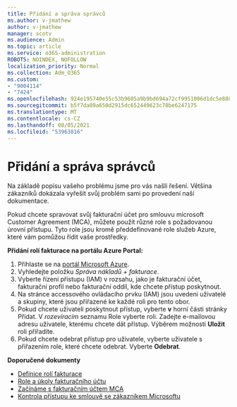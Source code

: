 ```yaml
---
title: Přidání a správa správců
ms.author: v-jmathew
author: v-jmathew
manager: scotv
ms.audience: Admin
ms.topic: article
ms.service: o365-administration
ROBOTS: NOINDEX, NOFOLLOW
localization_priority: Normal
ms.collection: Adm_O365
ms.custom:
- "9004114"
- "7424"
ms.openlocfilehash: 924e195740e55c53b9605a9b9bd694a72cf9951006d1dc5e888023cd6e3f9d45
ms.sourcegitcommit: b5f7da89a650d2915dc652449623c78be6247175
ms.translationtype: MT
ms.contentlocale: cs-CZ
ms.lasthandoff: 08/05/2021
ms.locfileid: "53963816"
---
```

# <a name="how-to-add-and-manage-admins"></a>Přidání a správa správců

Na základě popisu vašeho problému jsme pro vás našli řešení. Většina zákazníků dokázala vyřešit svůj problém sami po provedení naší dokumentace.

Pokud chcete spravovat svůj fakturační účet pro smlouvu microsoft Customer Agreement (MCA), můžete použít různé role s požadovanou úrovní přístupu. Tyto role jsou kromě předdefinované role služeb Azure, které vám pomůžou řídit vaše prostředky.

**Přidání rolí fakturace na portálu Azure Portal:**

1. Přihlaste se na [portál Microsoft Azure](https://portal.azure.com/).
2. Vyhledejte položku *Správa nákladů + fakturace*.
3. Vyberte řízení přístupu (IAM) v rozsahu, jako je fakturační účet, fakturační profil nebo fakturační oddíl, kde chcete přístup poskytnout.
4. Na stránce accessového ovládacího prvku (IAM) jsou uvedeni uživatelé a skupiny, které jsou přiřazené ke každé roli pro tento obor.
5. Pokud chcete uživateli poskytnout přístup, vyberte **v** horní části stránky Přidat. V *rozevíracím* seznamu Role vyberte roli. Zadejte e-mailovou adresu uživatele, kterému chcete dát přístup. Výběrem možnosti **Uložit** roli přiřadíte.
6. Pokud chcete odebrat přístup pro uživatele, vyberte uživatele s přiřazením role, které chcete odebrat. Vyberte **Odebrat**.

**Doporučené dokumenty**

- [Definice rolí fakturace](https://docs.microsoft.com/azure/cost-management-billing/manage/understand-mca-roles)
- [Role a úkoly fakturačního účtu](https://docs.microsoft.com/azure/cost-management-billing/manage/understand-mca-roles#billing-account-roles-and-tasks)
- [Začínáme s fakturačním účtem MCA](https://docs.microsoft.com/azure/cost-management-billing/understand/mca-overview)
- [Kontrola přístupu ke smlouvě se zákazníkem Microsoftu](https://docs.microsoft.com/azure/cost-management-billing/manage/change-credit-card?WT.mc_id=Portal-Microsoft_Azure_Support%22%20%5Cl%20%22manage-credit-cards-for-a-microsoft-customer-agreement%22%20%5Ct%20%22_blank#check-the-type-of-your-account)
